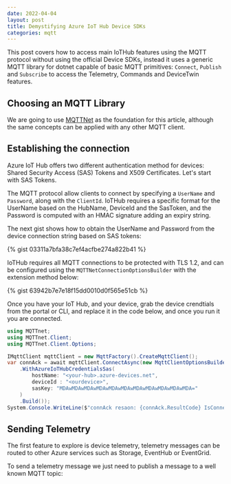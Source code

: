 ```yaml
---
date: 2022-04-04
layout: post
title: Demystifying Azure IoT Hub Device SDKs
categories: mqtt
---
```


This post covers how to access main IoTHub features using the MQTT protocol without using the official Device SDKs, instead it uses a generic MQTT library for dotnet capable of basic MQTT primitives: `Connect`, `Publish` and `Subscribe` to access the Telemetry, Commands and DeviceTwin features.

## Choosing an MQTT Library

We are going to use [MQTTNet](https://github.com/dotnet/mqttnet) as the foundation for this article, although the same concepts can be applied with any other MQTT client.

## Establishing the connection

Azure IoT Hub offers two different authentication method for devices: Shared Security Access (SAS) Tokens and X509 Certificates. Let's start with SAS Tokens.

The MQTT protocol allow clients to connect by specifying a `UserName` and `Password`, along with the `ClientId`. IoTHub requires a specific format for the UserName based on the HubName, DeviceId and the SasToken, and the Password is computed with an HMAC signature adding an expiry string.

The next gist shows how to obtain the UserName and Password from the device connection string based on SAS tokens:

{% gist 03311a7bfa38c7ef4acfbe274a822b41 %}

IoTHub requires all MQTT connections to be protected with TLS 1.2, and can be configured using the `MQTTNetConnectionOptionsBuilder` with the extension method below:

{% gist 63942b7e7e18f15dd0010d0f565e51cb %}


Once you have your IoT Hub, and your device, grab the device crendtials from the portal or CLI, and replace it in the code below, and once you run it you are connected.

```cs
using MQTTnet;
using MQTTnet.Client;
using MQTTnet.Client.Options;

IMqttClient mqttClient = new MqttFactory().CreateMqttClient();
var connAck = await mqttClient.ConnectAsync(new MqttClientOptionsBuilder()
    .WithAzureIoTHubCredentialsSas(
        hostName: "<your-hub>.azure-devices.net",
        deviceId : "<ourdevice>",
        sasKey: "MDAwMDAwMDAwMDAwMDAwMDAwMDAwMDAwMDAwMDAwMDA="
    )
    .Build());
System.Console.WriteLine($"connAck resaon: {connAck.ResultCode} IsConnected: {mqttClient.IsConnected}");

```

## Sending Telemetry

The first feature to explore is device telemetry, telemetry messages can be routed to other Azure services such as Storage, EventHub or EventGrid. 

To send a telemetry message we just need to publish a message to a well known MQTT topic:

```cs

```



